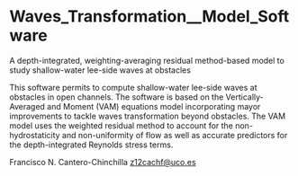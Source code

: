 # Waves_Transformation__Model_Software
A depth-integrated, weighting-averaging residual method-based model to study shallow-water lee-side waves at obstacles

This software permits to compute shallow-water lee-side waves at obstacles in open channels. The software is based on the Vertically-Averaged and Moment (VAM) equations model incorporating mayor improvements to tackle waves transformation beyond obstacles. The VAM model uses the weighted residual method to account for the non-hydrostaticity and non-uniformity of flow as well as accurate predictors for the depth-integrated Reynolds stress terms.

Francisco N. Cantero-Chinchilla z12cachf@uco.es
